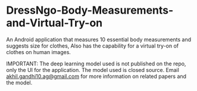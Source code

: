 # DressNgo-Body-Measurements-and-Virtual-Try-on
An Android application that measures 10 essential body measurements and suggests size for clothes, Also has the capability for a virtual try-on of clothes on human images.


IMPORTANT: The deep learning model used is not published on the repo, only the UI for the application. The model used is closed source.
Email akhil.gandhi10.ag@gmail.com for more information on related papers and the model.

